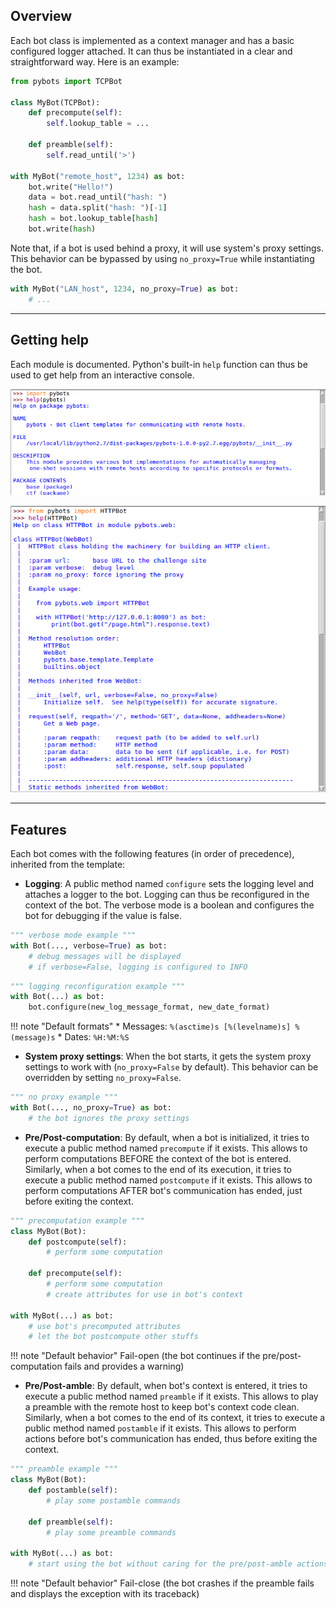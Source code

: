 ## Overview

Each bot class is implemented as a context manager and has a basic configured logger attached. It can thus be instantiated in a clear and straightforward way. Here is an example:

``` python
from pybots import TCPBot

class MyBot(TCPBot):
    def precompute(self):
        self.lookup_table = ...

    def preamble(self):
        self.read_until('>')

with MyBot("remote_host", 1234) as bot:
    bot.write("Hello!")
    data = bot.read_until("hash: ")
    hash = data.split("hash: ")[-1]
    hash = bot.lookup_table[hash]
    bot.write(hash)
```

Note that, if a bot is used behind a proxy, it will use system's proxy settings. This behavior can be bypassed by using `no_proxy=True` while instantiating the bot.

``` python
with MyBot("LAN_host", 1234, no_proxy=True) as bot:
    # ...
```

-----

## Getting help

Each module is documented. Python's built-in `help` function can thus be used to get help from an interactive console.

![](imgs/help-pybots.png)

![](imgs/help-httpbot.png)

-----

## Features

Each bot comes with the following features (in order of precedence), inherited from the template:

- **Logging**: A public method named `configure` sets the logging level and attaches a logger to the bot. Logging can thus be reconfigured in the context of the bot. The verbose mode is a boolean and configures the bot for debugging if the value is false.

``` python hl_lines="2"
""" verbose mode example """
with Bot(..., verbose=True) as bot:
    # debug messages will be displayed
    # if verbose=False, logging is configured to INFO
```

``` python hl_lines="3"
""" logging reconfiguration example """
with Bot(...) as bot:
    bot.configure(new_log_message_format, new_date_format)
```

!!! note "Default formats"
    * Messages: `%(asctime)s [%(levelname)s] %(message)s`
    * Dates: `%H:%M:%S`

- **System proxy settings**: When the bot starts, it gets the system proxy settings to work with (`no_proxy=False` by default). This behavior can be overridden by setting `no_proxy=False`.

``` python hl_lines="2"
""" no proxy example """
with Bot(..., no_proxy=True) as bot:
    # the bot ignores the proxy settings
```

- **Pre/Post-computation**: By default, when a bot is initialized, it tries to execute a public method named `precompute` if it exists. This allows to perform computations BEFORE the context of the bot is entered. Similarly, when a bot comes to the end of its execution, it tries to execute a public method named `postcompute` if it exists. This allows to perform computations AFTER bot's communication has ended, just before exiting the context.

``` python hl_lines="3 4 6 7 8"
""" precomputation example """
class MyBot(Bot):
    def postcompute(self):
        # perform some computation

    def precompute(self):
        # perform some computation
        # create attributes for use in bot's context

with MyBot(...) as bot:
    # use bot's precomputed attributes
    # let the bot postcompute other stuffs
```

!!! note "Default behavior"
    Fail-open (the bot continues if the pre/post-computation fails and provides a warning)

- **Pre/Post-amble**: By default, when bot's context is entered, it tries to execute a public method named `preamble` if it exists. This allows to play a preamble with the remote host to keep bot's context code clean. Similarly, when a bot comes to the end of its context, it tries to execute a public method named `postamble` if it exists. This allows to perform actions before bot's communication has ended, thus before exiting the context.

``` python hl_lines="3 4 6 7"
""" preamble example """
class MyBot(Bot):
    def postamble(self):
        # play some postamble commands

    def preamble(self):
        # play some preamble commands

with MyBot(...) as bot:
    # start using the bot without caring for the pre/post-amble actions
```

!!! note "Default behavior"
    Fail-close (the bot crashes if the preamble fails and displays the exception with its traceback)


